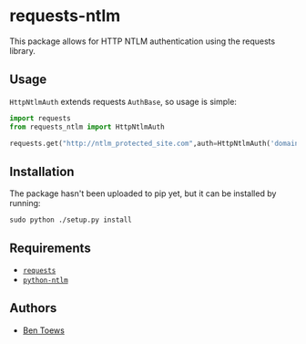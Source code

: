 # requests-ntlm

This package allows for HTTP NTLM authentication using the requests library.

## Usage

`HttpNtlmAuth` extends requests `AuthBase`, so usage is simple:

```python
import requests
from requests_ntlm import HttpNtlmAuth

requests.get("http://ntlm_protected_site.com",auth=HttpNtlmAuth('domain\\username','password'))
```

## Installation

The package hasn't been uploaded to pip yet, but it can be installed by running:

    sudo python ./setup.py install

## Requirements

- [`requests`](https://github.com/kennethreitz/requests/)
- [`python-ntlm`](http://code.google.com/p/python-ntlm/)

## Authors

- [Ben Toews](https://github.com/mastahyeti)